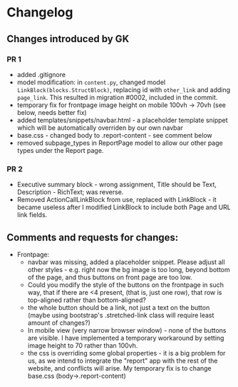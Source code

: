 # Changelog

## Changes introduced by GK

### PR 1
* added .gitignore
* model modification: in ```content.py```, changed model ```LinkBlock(blocks.StructBlock)```, 
replacing id with ```other_link``` and adding ```page_link```. This resulted in migration #0002, included in the commit.
* temporary fix for frontpage image height on mobile 100vh -> 70vh (see below, needs better fix)
* added templates/snippets/navbar.html - a placeholder template snippet which will be automatically overriden
by our own navbar
* base.css - changed body to .report-content - see comment below
* removed subpage_types in ReportPage model to allow our other page types under the Report page.

### PR 2
* Executive summary block - wrong assignment, Title should be Text, Description - RichText; was reverse.
* Removed ActionCallLinkBlock from use, replaced with LinkBlock - 
it became useless after I modified LinkBlock to include both Page and URL link fields.


## Comments and requests for changes:

* Frontpage:
  * navbar was missing, added a placeholder snippet. Please adjust all other styles - e.g. right now the bg image 
  is too long, beyond bottom of the page, and thus buttons on front page are too low.
  * Could you modify the style of the buttons on the frontpage in such way, that if there are <4 present,
    (that is, just one row), that row is top-aligned rather than bottom-aligned?
  * the whole button should be a link, not just a text on the button 
  (maybe using bootstrap's .stretched-link class will require least amount of changes?) 
  * In mobile view (very narrow browser window) - none of the buttons are visible. I have
  implemented a temporary workaround by setting image height to 70 rather than 100vh.
  * the css is overriding some global properties - it is a big problem for us, as we intend to integrate the "report"
  app with the rest of the website, and conflicts will arise. 
  My temporary fix is to change base.css (body->.report-content)